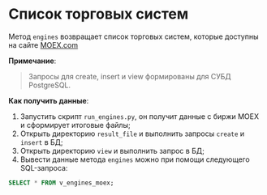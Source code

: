 # Список торговых систем

Метод ```engines``` возвращает список торговых систем, которые доступны на сайте [MOEX.com](https://iss.moex.com/iss/reference/40)

**Примечание**:
> Запросы для create, insert и view формированы для СУБД PostgreSQL.

**Как получить данные**:
1. Запустить скрипт ```run_engines.py```, он получит данные с биржи MOEX и сформирует итоговые файлы;
2. Открыть директорию ```result_file``` и выполнить запросы ```create``` и ```insert``` в БД;
3. Открыть директорию ```view``` и выполнить запрос в БД;
4. Вывести данные метода ```engines``` можно при помощи следующего SQL-запроса:
```sql
SELECT * FROM v_engines_moex;
```